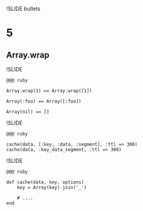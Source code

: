 !SLIDE bullets
# 5 #
## Array.wrap ##

!SLIDE

	@@@ ruby
	
	Array.wrap(1) == Array.wrap([1])
	
	Array(:foo) == Array([:foo])
	
	Array(nil) == []
	
!SLIDE

	@@@ ruby
	
	cache(data, [:key, :data, :segment], :ttl => 300)
	cache(data, :key_data_segment, :ttl => 300)
	
		
!SLIDE

	@@@ ruby

	def cache(data, key, options)
		key = Array(key).join('_')

		# ....
	end

